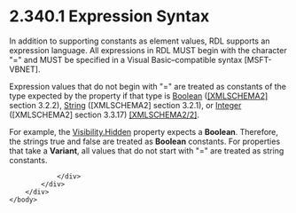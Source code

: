 <html dir="LTR" xmlns:mshelp="http://msdn.microsoft.com/mshelp" xmlns:ddue="http://ddue.schemas.microsoft.com/authoring/2003/5" xmlns:xlink="http://www.w3.org/1999/xlink" xmlns:tool="http://www.microsoft.com/tooltip">
    <head>
        <meta http-equiv="Content-Type" content="text/html; CHARSET=utf-8"></meta>
        <meta name="save" content="history"></meta>
        <title>2.340.1 Expression Syntax</title>
        <xml>
            <mshelp:toctitle title="2.340.1 Expression Syntax"></mshelp:toctitle>
            <mshelp:rltitle title="[MS-RDL]: Expression Syntax"></mshelp:rltitle>
            <mshelp:keyword index="A" term="de2a92b8-3861-48fb-873a-8b736509bd23"></mshelp:keyword>
            <mshelp:attr name="DCSext.ContentType" value="open specification"></mshelp:attr>
            <mshelp:attr name="AssetID" value="de2a92b8-3861-48fb-873a-8b736509bd23"></mshelp:attr>
            <mshelp:attr name="TopicType" value="kbRef"></mshelp:attr>
            <mshelp:attr name="DCSext.Title" value="[MS-RDL]: Expression Syntax" />
        </xml>
    </head>
    <body>
        <div id="header">
            <h1 class="heading">2.340.1 Expression Syntax</h1>
        </div>
        <div id="mainSection">
            <div id="mainBody">
                <div id="allHistory" class="saveHistory"></div>
                <div id="sectionSection0" class="section" name="collapseableSection">
                    

<p>In addition to supporting constants as element values, RDL
supports an expression language. All expressions in RDL MUST begin with the
character &quot;=&quot; and MUST be specified in a Visual Basic–compatible
syntax [MSFT-VBNET].</p>

<p>Expression values that do not begin with &quot;=&quot; are
treated as constants of the type expected by the property if that type is <a href="4802fa14-3619-43fa-9898-3acab160a24c.html">Boolean</a> (<a href="https://go.microsoft.com/fwlink/?LinkId=90610">[XMLSCHEMA2]</a> section
3.2.2), <a href="1ed81ef3-a683-45e3-aaad-bd2bbe71bc3d.html">String</a>
([XMLSCHEMA2] section 3.2.1), or <a href="176fbb59-c3e2-430c-b1bb-37fd15df813e.html">Integer</a> ([XMLSCHEMA2]
section 3.3.17) <a href="https://go.microsoft.com/fwlink/?LinkId=90609">[XMLSCHEMA2/2]</a>.
</p>

<p>For example, the <a href="7b643798-b8f4-4f1d-8f77-7e3626e58270.html">Visibility.Hidden</a> property
expects a <b>Boolean</b>. Therefore, the strings true and false are treated as <b>Boolean</b>
constants. For properties that take a <b>Variant</b>, all values that do not
start with &quot;=&quot; are treated as string constants.</p>


                </div>
            </div>
        </div>
    </body>
</html>